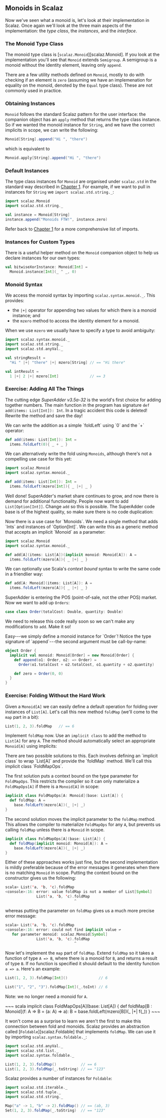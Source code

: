 ## Monoids in Scalaz

Now we've seen what a monoid is, let's look at their implementation in Scalaz. Once again we'll look at the three main aspects of the implementation: the *type class*, the *instances*, and the *interface*.

### The Monoid Type Class

The monoid type class is [`scalaz.Monoid`][scalaz.Monoid]. If you look at the implementation you'll see that `Monoid` extends `Semigroup`. A semigroup is a monoid without the identity element, leaving only `append`.

There are a few utility methods defined on `Monoid`, mostly to do with checking if an element is `zero` (assuming we have an implemenation for equality on the monoid, denoted by the `Equal` type class). These are not commonly used in practice.

### Obtaining Instances

`Monoid` follows the standard Scalaz pattern for the user interface: the companion object has an `apply` method that returns the type class instance. So if we wanted the monoid instance for `String`, and we have the correct implicits in scope, we can write the following:

~~~ scala
Monoid[String].append("Hi ", "there")
~~~

which is equivalent to

~~~ scala
Monoid.apply[String].append("Hi ", "there")
~~~

### Default Instances

The type class instances for `Monoid` are organised under `scalaz.std` in the standard way described in [Chapter 1](#importing-default-instances). For example, if we want to pull in instances for `String` we `import scalaz.std.string._`:

~~~ scala
import scalaz.Monoid
import scalaz.std.string._

val instance = Monoid[String]
instance.append("Monoids FTW!", instance.zero)
~~~

Refer back to [Chapter 1](#importing-default-instances) for a more comprehensive list of imports.

### Instances for Custom Types

There is a useful helper method on the `Monoid` companion object to help us declare instances for our own types:

~~~ scala
val bitwiseXorInstance: Monoid[Int] =
  Monoid.instance[Int](_ ^ _, 0)
~~~

### Monoid Syntax

We access the monoid syntax by importing `scalaz.syntax.monoid._`. This provides:

- the `|+|` operator for appending two values for which there is a monoid instance; and
- the `mzero` method to access the identity element for a monoid.

When we use `mzero` we usually have to specify a type to avoid ambiguity:

~~~ scala
import scalaz.syntax.monoid._
import scalaz.std.string._
import scalaz.std.anyVal._

val stringResult =
  "Hi " |+| "there" |+| mzero[String] // == "Hi there"

val intResult =
  1 |+| 2 |+| mzero[Int]              // == 3
~~~

### Exercise: Adding All The Things

The cutting edge *SuperAdder v3.5a-32* is the world's first choice for adding together numbers. The main function in the program has signature `def add(items: List[Int]): Int`. In a tragic accident this code is deleted! Rewrite the method and save the day!

<div class="solution">
We can write the addition as a simple `foldLeft` using `0` and the `+` operator:

~~~ scala
def add(items: List[Int]): Int =
  items.foldLeft(0){ _ + _ }
~~~

We can alternatively write the fold using `Monoids`, although there's not a compelling use case for this yet:

~~~ scala
import scalaz.Monoid
import scalaz.syntax.monoid._

def add(items: List[Int]): Int =
  items.foldLeft(mzero[Int]){ _ |+| _ }
~~~
</div>

Well done! SuperAdder's market share continues to grow, and now there is demand for additional functionality. People now want to add `List[Option[Int]]`. Change `add` so this is possible. The SuperAdder code base is of the highest quality, so make sure there is no code duplication:

<div class="solution">
Now there is a use case for `Monoids`. We need a single method that adds `Ints` and instances of `Option[Int]`. We can write this as a generic method that accepts an implicit `Monoid` as a parameter:

~~~ scala
import scalaz.Monoid
import scalaz.syntax.monoid._

def add[A](items: List[A])(implicit monoid: Monoid[A]): A =
  items.foldLeft(mzero[A]){ _ |+| _ }
~~~

We can optionally use Scala's *context bound* syntax to write the same code in a friendlier way:

~~~ scala
def add[A: Monoid](items: List[A]): A =
  items.foldLeft(mzero[A]){ _ |+| _ }
~~~
</div>

SuperAdder is entering the POS (point-of-sale, not the other POS) market. Now we want to add up `Orders`:

~~~ scala
case class Order(totalCost: Double, quantity: Double)
~~~

We need to release this code really soon so we can't make any modifications to `add`. Make it so!

<div class="solution">
Easy---we simply define a monoid instance for `Order`!
Notice the type signature of `append`---the second argument must be call-by-name:

~~~ scala
object Order {
  implicit val monoid: Monoid[Order] = new Monoid[Order] {
    def append(o1: Order, o2: => Order) =
      Order(o1.totalCost + o2.totalCost, o1.quantity + o2.quantity)

    def zero = Order(0, 0)
  }
}
~~~
</div>

### Exercise: Folding Without the Hard Work

Given a `Monoid[A]` we can easily define a default operation for folding over instances of `List[A]`. Let's call this new method `foldMap` (we'll come to the `map` part in a bit):

~~~ scala
List(1, 2, 3).foldMap   // == 6
~~~

Implement `foldMap` now. Use an `implicit class` to add the method to `List[A]` for any `A`. The method should automatically select an appropriate `Monoid[A]` using implicits:

<div class="solution">
There are two possible solutions to this. Each involves defining an `implicit class` to wrap `List[A]` and provide the `foldMap` method. We'll call this implicit class `FoldMapOps`.

The first solution puts a context bound on the type parameter for `FoldMapOps`. This restricts the compiler so it can only materialize a `FoldMapOps[A]` if there is a `Monoid[A]` in scope:

~~~ scala
implicit class FoldMapOps[A: Monoid](base: List[A]) {
  def foldMap: A =
    base.foldLeft(mzero[A])(_ |+| _)
}
~~~

The second solution moves the implicit parameter to the `foldMap` method. This allows the compiler to materialize `FoldMapOps` for any `A`, but prevents us calling `foldMap` unless there is a `Monoid` in scope.

~~~ scala
implicit class FoldMapOps[A](base: List[A]) {
  def foldMap(implicit monoid: Monoid[A]): A =
    base.foldLeft(mzero[A])(_ |+| _)
}
~~~

Either of these approaches works just fine, but the second implementation is mildly preferable because of the error messages it generates when there is no matching `Monoid` in scope. Putting the context bound on the constructor gives us the following:

~~~ scala
scala> List('a, 'b, 'c).foldMap
<console>:16: error: value foldMap is not a member of List[Symbol]
              List('a, 'b, 'c).foldMap
                               ^
~~~

whereas putting the parameter on `foldMap` gives us a much more precise error message:

~~~ scala
scala> List('a, 'b, 'c).foldMap
<console>:16: error: could not find implicit value ↩
   for parameter monoid: scalaz.Monoid[Symbol]
              List('a, 'b, 'c).foldMap
                               ^
~~~
</div>

Now let's implement the `map` part of `foldMap`. Extend `foldMap` so it takes a function of type `A => B`, where there is a monoid for `B`, and returns a result of type `B`. If no function is specified it should default to the identity function `a => a`. Here's an example:

~~~ scala
List(1, 2, 3).foldMap[Int]()              // 6

List("1", "2", "3").foldMap[Int](_.toInt) // 6
~~~

Note: we no longer need a monoid for `A`.

<div class="solution">
~~~ scala
implicit class FoldMapOps[A](base: List[A]) {
  def foldMap[B : Monoid](f: A => B = (a: A) => a): B =
    base.foldLeft(mzero[B])(_ |+| f(_))
}
~~~
</div>

It won't come as a surprise to learn we aren't the first to make this connection between fold and monoids. Scalaz provides an abstraction called [`Foldable`][scalaz.Foldable] that implements `foldMap`. We can use it by importing `scalaz.syntax.foldable._`:

~~~ scala
import scalaz.std.anyVal._
import scalaz.std.list._
import scalaz.syntax.foldable._

List(1, 2, 3).foldMap()           // == 6
List(1, 2, 3).foldMap(_.toString) // == "123"
~~~

Scalaz provides a number of instances for `Foldable`:

~~~ scala
import scalaz.std.iterable._
import scalaz.std.tuple._
import scalaz.std.string._

Map("a" -> 1, "b" -> 2).foldMap() // == (ab, 3)
Set(1, 2, 3).foldMap(_.toString)  // == "123"
~~~
